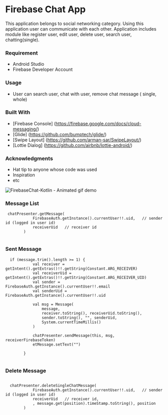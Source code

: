 # Firebase Chat App
This application belongs to social networking category. Using this application user
can communicate with each other.
Application includes module like register user, edit user, delete user, search user,
chatting(single).

### Requirement

- Android Studio
- Firebase Developer Account

### Usage

- User can search user, chat with user, remove chat message ( single, whole)

### Built With

* [Firebase Console] (https://firebase.google.com/docs/cloud-messaging/) 
* [Glide] (https://github.com/bumptech/glide/)
* [Swipe Layout] (https://github.com/arman-sar/SwipeLayout/)
* [Lottie Dialog] (https://github.com/airbnb/lottie-android/)

### Acknowledgments
* Hat tip to anyone whose code was used
* Inspiration
* etc


![FirebaseChat-Kotlin - Animated gif demo](FirebaseChat-Kotlin/app/ChatSend.gif)


### Message List
````
 chatPresenter.getMessage(
            FirebaseAuth.getInstance().currentUser!!.uid,   // sender id (logged in user id)
            receiverUid   // receiver id
        )
 
````

### Sent Message
````
  if (message.trim().length >= 1) {
            val receiver = getIntent().getExtras()!!.getString(Constant.ARG_RECEIVER)
            val receiverUid = getIntent().getExtras()!!.getString(Constant.ARG_RECEIVER_UID)
            val sender = FirebaseAuth.getInstance().currentUser!!.email
            val senderUid = FirebaseAuth.getInstance().currentUser!!.uid

            val msg = Message(
                message,
                receiver.toString(), receiverUid.toString(),
                sender.toString(), "", senderUid,
                System.currentTimeMillis()
            )

            chatPresenter.sendMessage(this, msg, receiverFirebaseToken)
            etMessage.setText("")

        }
				
````

### Delete Message 
````

  chatPresenter.deleteSingleChatMessage(
            FirebaseAuth.getInstance().currentUser!!.uid,   // sender id (logged in user id)
            receiverUid   // receiver id,
            , message.get(position).timeStamp.toString(), position
        )	
				
````
